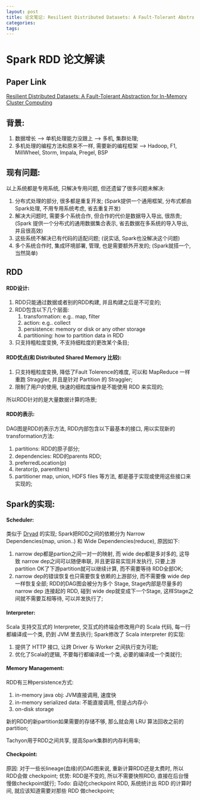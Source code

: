 ```yaml
---
layout: post
title: 论文笔记: Resilient Distributed Datasets: A Fault-Tolerant Abstraction for In-Memory Cluster Computing
categories:
tags:
---
```

# Spark RDD 论文解读

## Paper Link
[Resilient Distributed Datasets: A Fault-Tolerant Abstraction for In-Memory Cluster Computing](https://cs.stanford.edu/~matei/papers/2012/nsdi_spark.pdf)

## 背景:
1. 数据增长 —> 单机处理能力没跟上 —> 多机, 集群处理;
2. 多机处理的编程方法和原来不一样, 需要新的编程框架 —> Hadoop, F1, MillWheel, Storm, Impala, Pregel, BSP

## 现有问题:
以上系统都是专用系统, 只解决专用问题, 但还遗留了很多问题未解决:
1. 分布式处理的部分, 很多都是重复开发; (Spark提供一个通用框架, 分布式都由Spark处理, 不用专用系统考虑, 省去重复开发)
2. 解决大问题时, 需要多个系统合作, 但合作的代价是数据导入导出, 很昂贵; (Spark 提供一个分布式的通用数据集合表示, 省去数据在多系统的导入导出, 并且很高效)
3. 这些系统不解决已有代码的适配问题; (说实话, Spark也没解决这个问题)
4. 多个系统合作时, 集成环境部署, 管理, 也是需要额外开发的; (Spark就搭一个, 当然简单)

## RDD
#### RDD设计: 
1. RDD只能通过数据或者别的RDD构建, 并且构建之后是不可变的;
2. RDD包含以下几个层面: 
    1. transformation: e.g.. map, filter
    2. action: e.g.. collect
    3. persistence: memory or disk or any other storage
    4. partitioning: how to partition data in RDD
3. 只支持粗粒度变换, 不支持细粒度的更改某个条目;

#### RDD优点(和 Distributed Shared Memory 比较):
1. 只支持粗粒度变换, 降低了Fault Tolerence的难度, 可以和 MapReduce 一样重跑 Straggler, 并且是针对 Partition 的 Straggler;
2. 限制了用户的使用, 快速的细粒度操作是不能使用 RDD 来实现的;

所以RDD针对的是大量数据计算的场景;

#### RDD的表示:
DAG图是RDD的表示方法, RDD内部包含以下最基本的接口, 用以实现新的transformation方法:
1. partitions: RDD的原子部分;
2. dependencies: RDD的parents RDD;
3. preferredLocation(p)
4. iterator(p, parentIters)
5. partitioner
map, union, HDFS files 等方法, 都是基于实现或使用这些接口来实现的;

## Spark的实现:
#### Scheduler:
类似于 [Dryad](http://budiu.info/work/eurosys07.pdf) 的实现;
Spark把RDD之间的依赖分为 Narrow Dependencies(map, union..) 和 Wide Dependencies(reduce), 原因如下:
1. narrow dep都是partion之间一对一的映射, 而 wide dep都是多对多的, 这导致 narrow dep之间可以随便串联, 并且更容易实现并发执行, 只要上游partition OK了下游partition就可以继续计算, 而不需要等待 RDD全部OK;
2. narrow dep的错误恢复也只需要恢复依赖的上游部分, 而不需要像 wide dep一样恢复全部;
RDD的DAG图会被分为多个 Stage, Stage内部是尽量多的 narrow dep 连接起的 RDD, 碰到 wide dep就变成下一个Stage, 这样Stage之间就不需要互相等待, 可以并发执行了;

#### Interpreter:
Scala 支持交互式的 Interpreter, 交互式的终端会修改用户的 Scala 代码, 每一行都编译成一个类, 扔到 JVM 里去执行;
Spark修改了 Scala interpreter 的实现: 
1. 提供了 HTTP 接口, 让跨 Driver 与 Worker 之间执行变为可能;
2. 优化了Scala的逻辑, 不要每行都编译成一个类, 必要的编译成一个类就行;

#### Memory Management:
RDD有三种persistence方式:
1. in-memory java obj: JVM直接调用, 速度快
2. in-memory serialized data: 不能直接调用, 但是占内存小
3. on-disk storage

新的RDD的新partition如果需要的存储不够, 那么就会用 LRU 算法回收之前的 partition;

Tachyon用于RDD之间共享, 提高Spark集群的内存利用率;

#### Checkpoint:
原因:
对于一些长lineage(血缘)的DAG图来说, 重新计算RDD还是太费时, 所以RDD会做 checkpoint;
优势:
RDD是不变的, 所以不需要快照RDD, 直接在后台慢慢做checkpoint就行;
Todo:
自动化checkpoint RDD, 系统统计出 RDD 的计算时间, 就应该知道需要对那些 RDD 做checkpoint;

